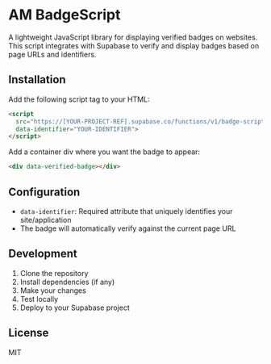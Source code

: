 # AM BadgeScript

A lightweight JavaScript library for displaying verified badges on websites. This script integrates with Supabase to verify and display badges based on page URLs and identifiers.

## Installation

Add the following script tag to your HTML:

```html
<script 
  src="https://[YOUR-PROJECT-REF].supabase.co/functions/v1/badge-script" 
  data-identifier="YOUR-IDENTIFIER">
</script>
```

Add a container div where you want the badge to appear:

```html
<div data-verified-badge></div>
```

## Configuration

- `data-identifier`: Required attribute that uniquely identifies your site/application
- The badge will automatically verify against the current page URL

## Development

1. Clone the repository
2. Install dependencies (if any)
3. Make your changes
4. Test locally
5. Deploy to your Supabase project

## License

MIT 